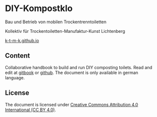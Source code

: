 # DIY-Kompostklo

Bau und Betrieb von mobilen Trockentrenntoiletten

Kollektiv für Trockentoiletten-Manufaktur-Kunst Lichtenberg

[k-t-m-k.github.io](https://k-t-m-k.github.io)

## Content

Collaborative handbook to build and run DIY composting toilets. Read and edit at [gitbook](gitbook.com/book/k-t-m-k/diy-kompostklo) or [github](github.com/k-t-m-k/DIY-Kompostklo). The document is only available in german language.

## License

The document is licensed under [Creative Commons Attribution 4.0 International (CC BY 4.0)](https://creativecommons.org/licenses/by/4.0).

